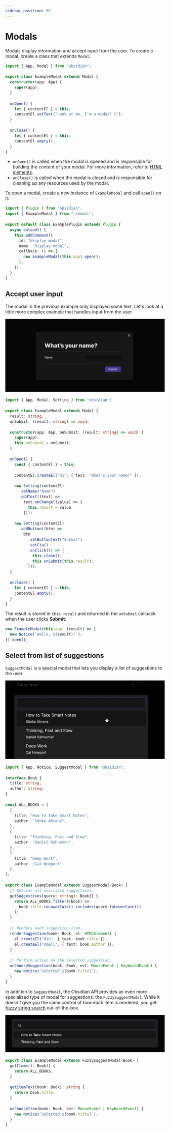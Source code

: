 ```yaml
---
sidebar_position: 56
---
```


# Modals

Modals display information and accept input from the user. To create a modal, create a class that extends `Modal`:

```ts title="modal.ts"
import { App, Modal } from "obsidian";

export class ExampleModal extends Modal {
  constructor(app: App) {
    super(app);
  }

  onOpen() {
    let { contentEl } = this;
    contentEl.setText("Look at me, I'm a modal! 👀");
  }

  onClose() {
    let { contentEl } = this;
    contentEl.empty();
  }
}
```

- `onOpen()` is called when the modal is opened and is responsible for building the content of your modal. For more information, refer to [HTML elements](html-elements.md).
- `onClose()` is called when the modal is closed and is responsible for cleaning up any resources used by the modal.

To open a modal, create a new instance of `ExampleModal` and call `open()` on it:

```ts title="main.ts"
import { Plugin } from "obsidian";
import { ExampleModal } from "./modal";

export default class ExamplePlugin extends Plugin {
  async onload() {
    this.addCommand({
      id: "display-modal",
      name: "Display modal",
      callback: () => {
        new ExampleModal(this.app).open();
      },
    });
  }
}
```

## Accept user input

The modal in the previous example only displayed some text. Let's look at a little more complex example that handles input from the user.

![Modal with user input](../../static/img/modal-input.png)

```ts title="modal.ts" {21,30-31}
import { App, Modal, Setting } from "obsidian";

export class ExampleModal extends Modal {
  result: string;
  onSubmit: (result: string) => void;

  constructor(app: App, onSubmit: (result: string) => void) {
    super(app);
    this.onSubmit = onSubmit;
  }

  onOpen() {
    const { contentEl } = this;

    contentEl.createEl("h1", { text: "What's your name?" });

    new Setting(contentEl)
      .setName("Name")
      .addText((text) =>
        text.onChange((value) => {
          this.result = value
        }));

    new Setting(contentEl)
      .addButton((btn) =>
        btn
          .setButtonText("Submit")
          .setCta()
          .onClick(() => {
            this.close();
            this.onSubmit(this.result);
          }));
  }

  onClose() {
    let { contentEl } = this;
    contentEl.empty();
  }
}
```

The result is stored in `this.result` and returned in the `onSubmit` callback when the user clicks **Submit**:

```ts
new ExampleModal(this.app, (result) => {
  new Notice(`Hello, ${result}!`);
}).open();
```

## Select from list of suggestions

`SuggestModal` is a special modal that lets you display a list of suggestions to the user.

![Modal with suggestions](../../static/img/suggest-modal.gif)

```ts title="modal.ts"
import { App, Notice, SuggestModal } from "obsidian";

interface Book {
  title: string;
  author: string;
}

const ALL_BOOKS = [
  {
    title: "How to Take Smart Notes",
    author: "Sönke Ahrens",
  },
  {
    title: "Thinking, Fast and Slow",
    author: "Daniel Kahneman",
  },
  {
    title: "Deep Work",
    author: "Cal Newport",
  },
];

export class ExampleModal extends SuggestModal<Book> {
  // Returns all available suggestions.
  getSuggestions(query: string): Book[] {
    return ALL_BOOKS.filter((book) =>
      book.title.toLowerCase().includes(query.toLowerCase())
    );
  }

  // Renders each suggestion item.
  renderSuggestion(book: Book, el: HTMLElement) {
    el.createEl("div", { text: book.title });
    el.createEl("small", { text: book.author });
  }

  // Perform action on the selected suggestion.
  onChooseSuggestion(book: Book, evt: MouseEvent | KeyboardEvent) {
    new Notice(`Selected ${book.title}`);
  }
}
```

In addition to `SuggestModal`, the Obsidian API provides an even more specialized type of modal for suggestions: the `FuzzySuggestModal`. While it doesn't give you the same control of how each item is rendered, you get [fuzzy string search](https://en.wikipedia.org/wiki/Approximate_string_matching) out-of-the-box.

![Fuzzy string search](../../static/img/fuzzy-suggestion-modal.png)

```ts
export class ExampleModal extends FuzzySuggestModal<Book> {
  getItems(): Book[] {
    return ALL_BOOKS;
  }

  getItemText(book: Book): string {
    return book.title;
  }

  onChooseItem(book: Book, evt: MouseEvent | KeyboardEvent) {
    new Notice(`Selected ${book.title}`);
  }
}
```
